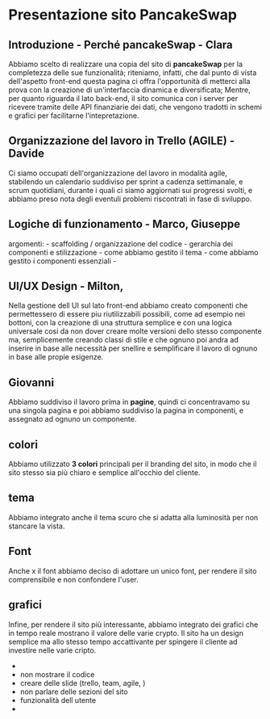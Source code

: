 # Presentazione sito PancakeSwap

## Introduzione - Perché pancakeSwap - Clara

Abbiamo scelto di realizzare una copia del sito di **pancakeSwap** per la completezza delle sue funzionalità;
riteniamo, infatti, che dal punto di vista dell'aspetto front-end questa pagina ci offra l'opportunità di metterci alla prova con la creazione di un'interfaccia dinamica e diversificata;
Mentre, per quanto riguarda il lato back-end, il sito comunica con i server per ricevere tramite delle API finanziarie dei dati, che vengono tradotti in schemi e grafici per facilitarne l'intepretazione.


## Organizzazione del lavoro in Trello (AGILE) - Davide

Ci siamo occupati dell'organizzazione del lavoro in modalità agile,
stabilendo un calendario suddiviso per sprint a cadenza settimanale, e scrum quotidiani, durante i quali ci siamo aggiornati sui progressi svolti, e abbiamo preso nota degli eventuli problemi riscontrati in fase di sviluppo. 


## Logiche di funzionamento - Marco, Giuseppe

argomenti:
    - scaffolding / organizzazione del codice
    - gerarchia dei componenti e stilizzazione
        - come abbiamo gestito il tema
        - come abbiamo gestito i componenti essenziali
    - 


## UI/UX Design - Milton, 

Nella gestione dell UI sul lato front-end abbiamo creato componenti che permettessero di essere piu riutilizzabili possibili, come ad esempio nei bottoni, con la creazione di una struttura semplice e con una logica universale cosi da non dover creare molte versioni dello stesso componente ma, semplicemente creando classi di stile e che ognuno poi andra ad inserire in base alle necessità per snellire e semplificare il lavoro di ognuno in base alle propie esigenze.


## Giovanni

Abbiamo suddiviso il lavoro prima in <strong>pagine</strong>, quindi ci concentravamo su una singola pagina e poi abbiamo suddiviso la pagina in componenti, e assegnato ad ognuno un componente.
## colori
Abbiamo utilizzato <strong>3 colori</strong> principali per il branding del sito, in modo che il sito stesso sia più chiaro e semplice all'occhio del cliente.
## tema
Abbiamo integrato anche il tema scuro che si adatta alla luminosità per non stancare la vista. 
## Font 
Anche x il font abbiamo deciso di adottare un unico font, per rendere il sito comprensibile e non confondere l'user.
## grafici
Infine, per rendere il sito più interessante, abbiamo integrato dei grafici che in tempo reale mostrano il valore delle varie crypto.
Il sito ha un design semplice ma allo stesso tempo accattivante per spingere il cliente ad investire nelle varie cripto.

- 
- non mostrare il codice
- creare delle slide (trello, team, agile, )
- non parlare delle sezioni del sito
- funzionalità dell utente
- 
























